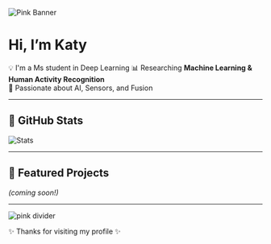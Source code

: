 ![Pink Banner](https://placehold.co/1200x200/ffc0cb/ffffff?text=Welcome+to+My+GitHub!)

# Hi, I’m Katy 

💡 I'm a Ms student in Deep Learning
📊 Researching **Machine Learning & Human Activity Recognition**  
🌸 Passionate about AI, Sensors, and Fusion  

---

## 💖 GitHub Stats  
![Stats](https://github-readme-stats.vercel.app/api?username=shetrainsmodels&show_icons=true&title_color=ff69b4&icon_color=ff69b4&text_color=333333&bg_color=fff0f5)

---

## 🌸 Featured Projects  
*(coming soon!)*  

---

<img src="https://placehold.co/800x5/ff69b4/ff69b4.png" alt="pink divider"/>

✨ Thanks for visiting my profile ✨
